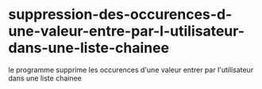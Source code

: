 # suppression-des-occurences-d-une-valeur-entre-par-l-utilisateur-dans-une-liste-chainee
le programme supprime les occurences d'une valeur entrer par l'utilisateur dans une liste chainee
